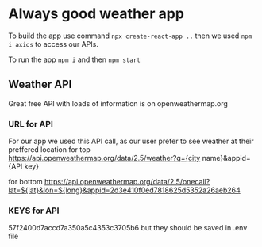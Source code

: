 # Always good weather app

To build the app use command `npx create-react-app ..` then we used `npm i axios` to access our APIs.

To run the app `npm i` and then `npm start`

## Weather API

Great free API with loads of information is on openweathermap.org

### URL for API

For our app we used this API call, as our user prefer to see weather at their preffered location
for top
https://api.openweathermap.org/data/2.5/weather?q={city name}&appid={API key}

for bottom
https://api.openweathermap.org/data/2.5/onecall?lat=${lat}&lon=${long}&appid=2d3e410f0ed7818625d5352a26aeb264

### KEYS for API

57f2400d7accd7a350a5c4353c3705b6 but they should be saved in .env file
